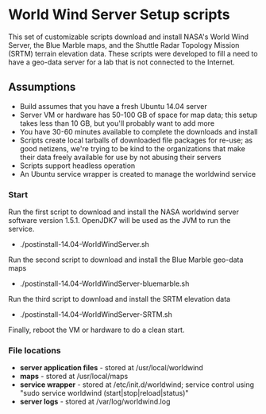 # World Wind Server Setup scripts

This set of customizable scripts download and install NASA's World Wind Server, the Blue Marble maps, and the Shuttle Radar Topology Mission (SRTM) terrain elevation data.  These scripts were developed to fill a need to have a geo-data server for a lab that is not connected to the Internet.

## Assumptions

- Build assumes that you have a fresh Ubuntu 14.04 server
- Server VM or hardware has 50-100 GB of space for map data; this setup takes less than 10 GB, but you'll probably want to add more
- You have 30-60 minutes available to complete the downloads and install
- Scripts create local tarballs of downloaded file packages for re-use; as good netizens, we're trying to be kind to the organizations that make their data freely available for use by not abusing their servers
- Scripts support headless operation
- An Ubuntu service wrapper is created to manage the worldwind service

### Start

Run the first script to download and install the NASA worldwind server software version 1.5.1. OpenJDK7 will be used as the JVM to run the service.
- ./postinstall-14.04-WorldWindServer.sh

Run the second script to download and install the Blue Marble geo-data maps
- ./postinstall-14.04-WorldWindServer-bluemarble.sh

Run the third script to download and install the SRTM elevation data
- ./postinstall-14.04-WorldWindServer-SRTM.sh

Finally, reboot the VM or hardware to do a clean start.

### File locations
- **server application files** - stored at /usr/local/worldwind
- **maps** - stored at /usr/local/maps
- **service wrapper** - stored at /etc/init.d/worldwind; service control using "sudo service worldwind (start|stop|reload|status)"
- **server logs** - stored at /var/log/worldwind.log
